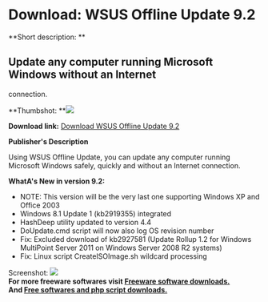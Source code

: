# Download: WSUS Offline Update 9.2

**Short description: **

## Update any computer running Microsoft Windows without an Internet
connection.

  
**Thumbshot: **![](http://www.freewarefiles.com/screenshot/wsusofflineupdate_md.jpg)   
  
**Download link:** [Download WSUS Offline Update 9.2](http://freesoftwares.boysofts.com/WSUS-Offline-Update_program_56037.html)  
  

**Publisher's Description**  
  

Using WSUS Offline Update, you can update any computer running Microsoft
Windows safely, quickly and without an Internet connection.

**WhatA's New in version 9.2:**

  * NOTE: This version will be the very last one supporting Windows XP and Office 2003 
  * Windows 8.1 Update 1 (kb2919355) integrated 
  * HashDeep utility updated to version 4.4 
  * DoUpdate.cmd script will now also log OS revision number 
  * Fix: Excluded download of kb2927581 (Update Rollup 1.2 for Windows MultiPoint Server 2011 on Windows Server 2008 R2 systems) 
  * Fix: Linux script CreateISOImage.sh wildcard processing 

  
  
Screenshot: ![](http://www.freewarefiles.com/screenshot/wsusofflineupdate.jpg)  
**For more freeware softwares visit [Freeware software downloads.](http://freesoftwares.boysofts.com/)**   
**And [Free softwares and php script downloads.](http://www.boysofts.com/)**

